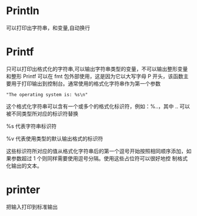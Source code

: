 # Println
可以打印出字符串，和变量,自动换行

# Printf
只可以打印出格式化的字符串,可以输出字符串类型的变量，不可以输出整形变量和整形
Printf 可以在 fmt 包外部使用，这是因为它以大写字母 P 开头，该函数主要用于打印输出到控制台。通常使用的格式化字符串作为第一个参数
 ```
 "The operating system is: %s\n"
 ```
 
 这个格式化字符串可以含有一个或多个的格式化标识符，例如：%..，其中 .. 可以被不同类型所对应的标识符替换
 
 %s 代表字符串标识符
 
 %v 代表使用类型的默认输出格式的标识符
 
 这些标识符所对应的值从格式化字符串后的第一个逗号开始按照相同顺序添加，如果参数超过 1 个则同样需要使用逗号分隔。使用这些占位符可以很好地控
 制格式化输出的文本。
 
 
# printer
把输入打印到标准输出


